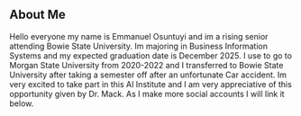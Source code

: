 ## About Me
Hello everyone my name is Emmanuel Osuntuyi and im a rising senior attending Bowie State University. Im majoring in Business Information Systems and my expected graduation date is December 2025. I use to go to Morgan State University from 2020-2022 and I transferred to Bowie State University after taking a semester off after an unfortunate Car accident. Im very excited to take part in this AI Institute and I am very appreciative of this opportunity given by Dr. Mack. As I make more social accounts I will link it below.



